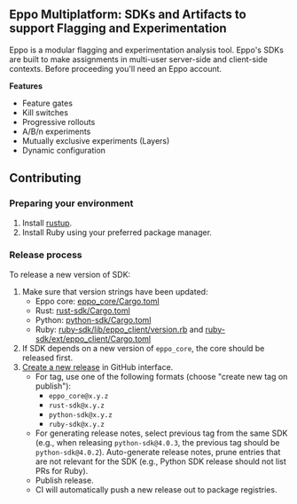 ## Eppo Multiplatform: SDKs and Artifacts to support Flagging and Experimentation

Eppo is a modular flagging and experimentation analysis tool. Eppo's SDKs are built to make assignments in multi-user server-side and client-side contexts. Before proceeding you'll need an Eppo account.

**Features**
* Feature gates
* Kill switches
* Progressive rollouts
* A/B/n experiments
* Mutually exclusive experiments (Layers)
* Dynamic configuration

## Contributing

### Preparing your environment

1. Install [rustup](https://rustup.rs/).
2. Install Ruby using your preferred package manager.

### Release process

To release a new version of SDK:
1. Make sure that version strings have been updated:
   - Eppo core: [eppo_core/Cargo.toml](eppo_core/Cargo.toml)
   - Rust: [rust-sdk/Cargo.toml](rust-sdk/Cargo.toml)
   - Python: [python-sdk/Cargo.toml](python-sdk/Cargo.toml)
   - Ruby: [ruby-sdk/lib/eppo_client/version.rb](ruby-sdk/lib/eppo_client/version.rb) and [ruby-sdk/ext/eppo_client/Cargo.toml](ruby-sdk/ext/eppo_client/Cargo.toml)
2. If SDK depends on a new version of `eppo_core`, the core should be released first.
3. [Create a new release](https://github.com/Eppo-exp/rust-sdk/releases/new) in GitHub interface.
   - For tag, use one of the following formats (choose "create new tag on publish"):
     - `eppo_core@x.y.z`
     - `rust-sdk@x.y.z`
     - `python-sdk@x.y.z`
     - `ruby-sdk@x.y.z`
   - For generating release notes, select previous tag from the same SDK (e.g., when releasing `python-sdk@4.0.3`, the previous tag should be `python-sdk@4.0.2`). Auto-generate release notes, prune entries that are not relevant for the SDK (e.g., Python SDK release should not list PRs for Ruby).
   - Publish release.
   - CI will automatically push a new release out to package registries.
